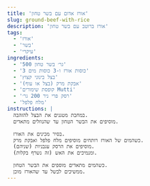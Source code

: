 ```yaml
---
title: 'אורז אדום עם בשר טחון'
slug: ground-beef-with-rice
description: 'אורז ברוטב עם בשר טחון'
tags:
  - 'אורז'
  - 'בשר'
  - 'עיקרי'
ingredients:
  - '500 גר׳ בשר טחון'
  - '3 כוסות אורז ו-3 כוסות מים'
  - 'בצל בינוני קצוץ'
  - 'אבקת מרק (בצל או עוף)'
  - 'קופסת שימורים Mutti'
  - 'רסק פרי ניר 200 גר׳'
  - 'מלח פלפל'
instructions: |
  במחבת מטגנים את הבצל להזהבה.
  מוסיפים את הבשר הטחון עד שהנוזלים מתאדים.

  בסיר מכינים את האורז.
  כשהמים של האורז רותחים מוסיפים מלח פלפל ואבקת מרק.
  מוסיפים את הרסק עגבניות (שניהם).
  ומנמיכים את האש (זה נשרף בקלות).

  כשהמים מתאדים מוספים את הבשר הטחון.
  ממשיכים לבשל עד שהאורז מוכן.
---
```

